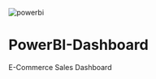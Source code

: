 
![powerbi](https://github.com/user-attachments/assets/d8fb9b92-21ec-4775-92da-4d43dedb0cd2)

# PowerBI-Dashboard
E-Commerce Sales Dashboard
